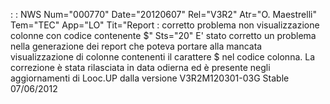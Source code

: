  :  : NWS Num="000770" Date="20120607" Rel="V3R2" Atr="O. Maestrelli" Tem="TEC" App="LO" Tit="Report :  corretto problema non visualizzazione     colonne con codice contenente $" Sts="20"
E' stato corretto un problema nella generazione dei report che poteva portare alla mancata visualizzazione di colonne contenenti il carattere $ nel codice colonna.
La correzione è stata rilasciata in data odierna ed è presente negli aggiornamenti di Looc.UP dalla versione V3R2M120301-03G Stable 07/06/2012
